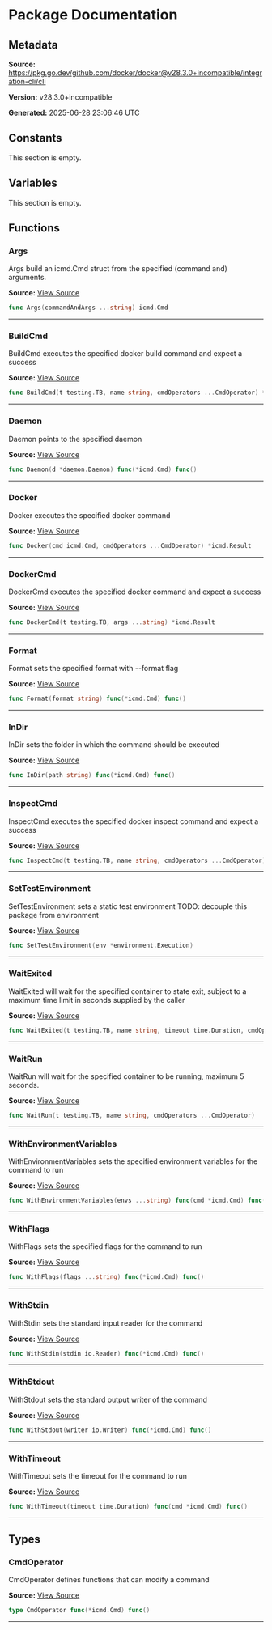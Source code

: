 # Package Documentation

## Metadata

**Source:** https://pkg.go.dev/github.com/docker/docker@v28.3.0+incompatible/integration-cli/cli

**Version:** v28.3.0+incompatible

**Generated:** 2025-06-28 23:06:46 UTC

## Constants

This section is empty.

## Variables

This section is empty.

## Functions

### Args

Args build an icmd.Cmd struct from the specified (command and) arguments.

**Source:** [View Source](https://github.com/docker/docker/blob/v28.3.0/integration-cli/cli/cli.go#L142)  

```go
func Args(commandAndArgs ...string) icmd.Cmd
```

---

### BuildCmd

BuildCmd executes the specified docker build command and expect a success

**Source:** [View Source](https://github.com/docker/docker/blob/v28.3.0/integration-cli/cli/cli.go#L35)  

```go
func BuildCmd(t testing.TB, name string, cmdOperators ...CmdOperator) *icmd.Result
```

---

### Daemon

Daemon points to the specified daemon

**Source:** [View Source](https://github.com/docker/docker/blob/v28.3.0/integration-cli/cli/cli.go#L147)  

```go
func Daemon(d *daemon.Daemon) func(*icmd.Cmd) func()
```

---

### Docker

Docker executes the specified docker command

**Source:** [View Source](https://github.com/docker/docker/blob/v28.3.0/integration-cli/cli/cli.go#L96)  

```go
func Docker(cmd icmd.Cmd, cmdOperators ...CmdOperator) *icmd.Result
```

---

### DockerCmd

DockerCmd executes the specified docker command and expect a success

**Source:** [View Source](https://github.com/docker/docker/blob/v28.3.0/integration-cli/cli/cli.go#L29)  

```go
func DockerCmd(t testing.TB, args ...string) *icmd.Result
```

---

### Format

Format sets the specified format with --format flag

**Source:** [View Source](https://github.com/docker/docker/blob/v28.3.0/integration-cli/cli/cli.go#L131)  

```go
func Format(format string) func(*icmd.Cmd) func()
```

---

### InDir

InDir sets the folder in which the command should be executed

**Source:** [View Source](https://github.com/docker/docker/blob/v28.3.0/integration-cli/cli/cli.go#L182)  

```go
func InDir(path string) func(*icmd.Cmd) func()
```

---

### InspectCmd

InspectCmd executes the specified docker inspect command and expect a success

**Source:** [View Source](https://github.com/docker/docker/blob/v28.3.0/integration-cli/cli/cli.go#L41)  

```go
func InspectCmd(t testing.TB, name string, cmdOperators ...CmdOperator) *icmd.Result
```

---

### SetTestEnvironment

SetTestEnvironment sets a static test environment
TODO: decouple this package from environment

**Source:** [View Source](https://github.com/docker/docker/blob/v28.3.0/integration-cli/cli/cli.go#L21)  

```go
func SetTestEnvironment(env *environment.Execution)
```

---

### WaitExited

WaitExited will wait for the specified container to state exit, subject
to a maximum time limit in seconds supplied by the caller

**Source:** [View Source](https://github.com/docker/docker/blob/v28.3.0/integration-cli/cli/cli.go#L54)  

```go
func WaitExited(t testing.TB, name string, timeout time.Duration, cmdOperators ...CmdOperator)
```

---

### WaitRun

WaitRun will wait for the specified container to be running, maximum 5 seconds.

**Source:** [View Source](https://github.com/docker/docker/blob/v28.3.0/integration-cli/cli/cli.go#L47)  

```go
func WaitRun(t testing.TB, name string, cmdOperators ...CmdOperator)
```

---

### WithEnvironmentVariables

WithEnvironmentVariables sets the specified environment variables for the command to run

**Source:** [View Source](https://github.com/docker/docker/blob/v28.3.0/integration-cli/cli/cli.go#L163)  

```go
func WithEnvironmentVariables(envs ...string) func(cmd *icmd.Cmd) func()
```

---

### WithFlags

WithFlags sets the specified flags for the command to run

**Source:** [View Source](https://github.com/docker/docker/blob/v28.3.0/integration-cli/cli/cli.go#L174)  

```go
func WithFlags(flags ...string) func(*icmd.Cmd) func()
```

---

### WithStdin

WithStdin sets the standard input reader for the command

**Source:** [View Source](https://github.com/docker/docker/blob/v28.3.0/integration-cli/cli/cli.go#L198)  

```go
func WithStdin(stdin io.Reader) func(*icmd.Cmd) func()
```

---

### WithStdout

WithStdout sets the standard output writer of the command

**Source:** [View Source](https://github.com/docker/docker/blob/v28.3.0/integration-cli/cli/cli.go#L190)  

```go
func WithStdout(writer io.Writer) func(*icmd.Cmd) func()
```

---

### WithTimeout

WithTimeout sets the timeout for the command to run

**Source:** [View Source](https://github.com/docker/docker/blob/v28.3.0/integration-cli/cli/cli.go#L155)  

```go
func WithTimeout(timeout time.Duration) func(cmd *icmd.Cmd) func()
```

---

## Types

### CmdOperator

CmdOperator defines functions that can modify a command

**Source:** [View Source](https://github.com/docker/docker/blob/v28.3.0/integration-cli/cli/cli.go#L26)  

```go
type CmdOperator func(*icmd.Cmd) func()
```

---


